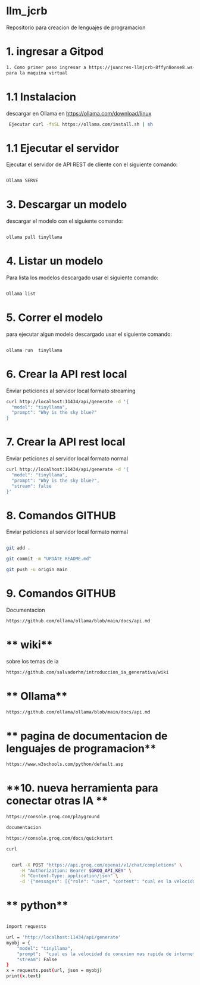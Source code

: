 # llm_jcrb
Repositorio para creacion de lenguajes de programacion

# **1. ingresar a Gitpod** #

```` bash
1. Como primer paso ingresar a https://juancres-llmjcrb-8ffyn8onse8.ws-us115.gitpod.io/
para la maquina virtual

````
 
# **1.1 Instalacion** #

 descargar en Ollama en https://ollama.com/download/linux

```` bash
 Ejecutar curl -fsSL https://ollama.com/install.sh | sh

````
# **1.1 Ejecutar el servidor** #


Ejecutar el servidor de API REST de cliente con el siguiente comando:

```` bash

Ollama SERVE


````

# **3. Descargar un modelo** #


descargar el modelo con el siguiente comando:

```` bash

ollama pull tinyllama


````

# **4. Listar un modelo** #


Para lista los modelos descargado usar el siguiente comando:

```` bash

Ollama list


````


# **5. Correr el modelo** #


para ejecutar algun modelo descargado usar el siguiente comando:

```` bash

ollama run  tinyllama


````

# **6. Crear la API rest local** #

Enviar peticiones al servidor local formato streaming

```` bash
curl http://localhost:11434/api/generate -d '{
  "model": "tinyllama",
  "prompt": "Why is the sky blue?"
}
````


# **7. Crear la API rest local** #

Enviar peticiones al servidor local formato normal

```` bash
curl http://localhost:11434/api/generate -d '{
  "model": "tinyllama",
  "prompt": "Why is the sky blue?",
  "stream": false
}'
````


# **8. Comandos GITHUB** #

Enviar peticiones al servidor local formato normal

```` bash

git add .

git commit -m "UPDATE README.md"

git push -u origin main

````

# **9. Comandos GITHUB** #

Documentacion

```` bash
https://github.com/ollama/ollama/blob/main/docs/api.md
````


# ** wiki** #

sobre los temas de ia

```` bash
https://github.com/salvadorhm/introduccion_ia_generativa/wiki
````
# ** Ollama** #

```` bash
https://github.com/ollama/ollama/blob/main/docs/api.md
````
# ** pagina de documentacion de lenguajes de programacion** #

```` bash
https://www.w3schools.com/python/default.asp

````


# **10. nueva herramienta para conectar otras IA ** #

```` bash
https://console.groq.com/playground

documentacion

https://console.groq.com/docs/quickstart

curl


  curl -X POST "https://api.groq.com/openai/v1/chat/completions" \
     -H "Authorization: Bearer $GROQ_API_KEY" \
     -H "Content-Type: application/json" \
     -d '{"messages": [{"role": "user", "content": "cual es la velocidad de conexion mas rapida de internet en el mundo"}], "model": "llama3-8b-8192"}'

````
# ** python** #


```` bash

import requests

url = 'http://localhost:11434/api/generate'
myobj = {
    "model": "tinyllama",
    "prompt":  "cual es la velocidad de conexion mas rapida de internet en el mundo",
    "stream": False
}
x = requests.post(url, json = myobj)
print(x.text)

````